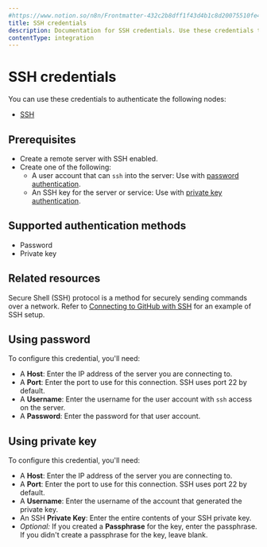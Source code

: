 ```yaml
---
#https://www.notion.so/n8n/Frontmatter-432c2b8dff1f43d4b1c8d20075510fe4
title: SSH credentials
description: Documentation for SSH credentials. Use these credentials to authenticate SSH in n8n, a workflow automation platform.
contentType: integration
---
```


# SSH credentials

You can use these credentials to authenticate the following nodes:

- [SSH](/integrations/builtin/core-nodes/n8n-nodes-base.ssh/)

## Prerequisites

- Create a remote server with SSH enabled.
- Create one of the following:
    - A user account that can `ssh` into the server: Use with [password authentication](#using-password).
    - An SSH key for the server or service: Use with [private key authentication](#using-private-key).

## Supported authentication methods

- Password
- Private key

## Related resources

Secure Shell (SSH) protocol is a method for securely sending commands over a network. Refer to [Connecting to GitHub with SSH](https://docs.github.com/en/github/authenticating-to-github/connecting-to-github-with-ssh) for an example of SSH setup.


## Using password

To configure this credential, you'll need:

- A **Host**: Enter the IP address of the server you are connecting to.
- A **Port**: Enter the port to use for this connection. SSH uses port 22 by default.
- A **Username**: Enter the username for the user account with `ssh` access on the server.
- A **Password**: Enter the password for that user account.

## Using private key

To configure this credential, you'll need:

- A **Host**: Enter the IP address of the server you are connecting to.
- A **Port**: Enter the port to use for this connection. SSH uses port 22 by default.
- A **Username**: Enter the username of the account that generated the private key.
- An SSH **Private Key**: Enter the entire contents of your SSH private key.
- _Optional:_ If you created a **Passphrase** for the key, enter the passphrase. If you didn't create a passphrase for the key, leave blank.

